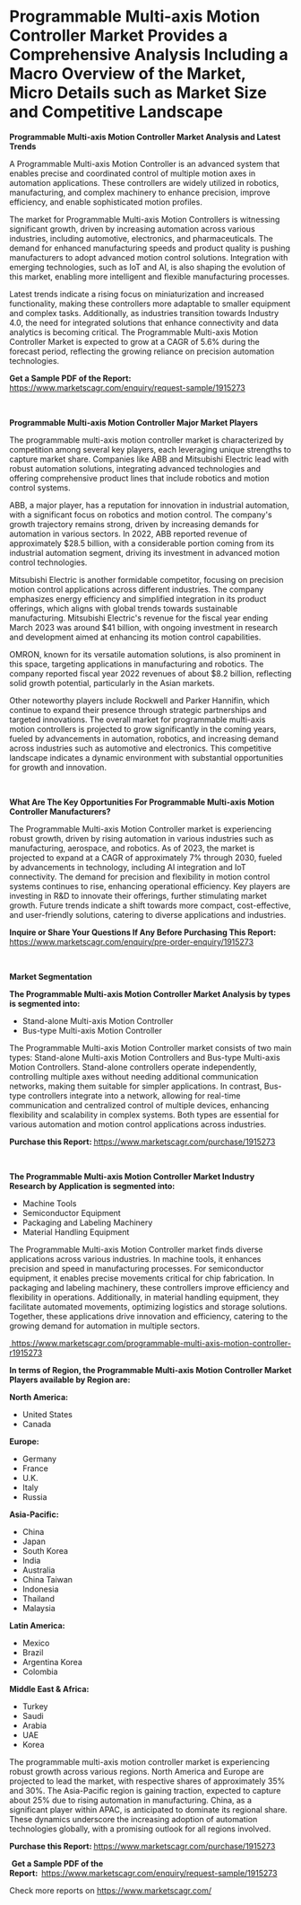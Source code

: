 <p><h1>Programmable Multi-axis Motion Controller Market Provides a Comprehensive Analysis Including a Macro Overview of the Market, Micro Details such as Market Size and Competitive Landscape</h1></p><p><strong>Programmable Multi-axis Motion Controller Market Analysis and Latest Trends</strong></p>
<p><p>A Programmable Multi-axis Motion Controller is an advanced system that enables precise and coordinated control of multiple motion axes in automation applications. These controllers are widely utilized in robotics, manufacturing, and complex machinery to enhance precision, improve efficiency, and enable sophisticated motion profiles.</p><p>The market for Programmable Multi-axis Motion Controllers is witnessing significant growth, driven by increasing automation across various industries, including automotive, electronics, and pharmaceuticals. The demand for enhanced manufacturing speeds and product quality is pushing manufacturers to adopt advanced motion control solutions. Integration with emerging technologies, such as IoT and AI, is also shaping the evolution of this market, enabling more intelligent and flexible manufacturing processes.</p><p>Latest trends indicate a rising focus on miniaturization and increased functionality, making these controllers more adaptable to smaller equipment and complex tasks. Additionally, as industries transition towards Industry 4.0, the need for integrated solutions that enhance connectivity and data analytics is becoming critical. The Programmable Multi-axis Motion Controller Market is expected to grow at a CAGR of 5.6% during the forecast period, reflecting the growing reliance on precision automation technologies.</p></p>
<p><strong>Get a Sample PDF of the Report:&nbsp;</strong> <a href="https://www.marketscagr.com/enquiry/request-sample/1915273?utm_campaign=3292&utm_medium=2&utm_source=Github&utm_content=ia&utm_term=07042025&utm_id=programmable-multi-axis-motion-controller">https://www.marketscagr.com/enquiry/request-sample/1915273</a></p>
<p>&nbsp;</p>
<p><strong>Programmable Multi-axis Motion Controller Major Market Players</strong></p>
<p><p>The programmable multi-axis motion controller market is characterized by competition among several key players, each leveraging unique strengths to capture market share. Companies like ABB and Mitsubishi Electric lead with robust automation solutions, integrating advanced technologies and offering comprehensive product lines that include robotics and motion control systems.</p><p>ABB, a major player, has a reputation for innovation in industrial automation, with a significant focus on robotics and motion control. The company's growth trajectory remains strong, driven by increasing demands for automation in various sectors. In 2022, ABB reported revenue of approximately $28.5 billion, with a considerable portion coming from its industrial automation segment, driving its investment in advanced motion control technologies.</p><p>Mitsubishi Electric is another formidable competitor, focusing on precision motion control applications across different industries. The company emphasizes energy efficiency and simplified integration in its product offerings, which aligns with global trends towards sustainable manufacturing. Mitsubishi Electric's revenue for the fiscal year ending March 2023 was around $41 billion, with ongoing investment in research and development aimed at enhancing its motion control capabilities.</p><p>OMRON, known for its versatile automation solutions, is also prominent in this space, targeting applications in manufacturing and robotics. The company reported fiscal year 2022 revenues of about $8.2 billion, reflecting solid growth potential, particularly in the Asian markets.</p><p>Other noteworthy players include Rockwell and Parker Hannifin, which continue to expand their presence through strategic partnerships and targeted innovations. The overall market for programmable multi-axis motion controllers is projected to grow significantly in the coming years, fueled by advancements in automation, robotics, and increasing demand across industries such as automotive and electronics. This competitive landscape indicates a dynamic environment with substantial opportunities for growth and innovation.</p></p>
<p>&nbsp;</p>
<p><strong>What Are The Key Opportunities For Programmable Multi-axis Motion Controller Manufacturers?</strong></p>
<p><p>The Programmable Multi-axis Motion Controller market is experiencing robust growth, driven by rising automation in various industries such as manufacturing, aerospace, and robotics. As of 2023, the market is projected to expand at a CAGR of approximately 7% through 2030, fueled by advancements in technology, including AI integration and IoT connectivity. The demand for precision and flexibility in motion control systems continues to rise, enhancing operational efficiency. Key players are investing in R&D to innovate their offerings, further stimulating market growth. Future trends indicate a shift towards more compact, cost-effective, and user-friendly solutions, catering to diverse applications and industries.</p></p>
<p><strong>Inquire or Share Your Questions If Any Before Purchasing This Report:</strong> <a href="https://www.marketscagr.com/enquiry/pre-order-enquiry/1915273?utm_campaign=3292&utm_medium=2&utm_source=Github&utm_content=ia&utm_term=07042025&utm_id=programmable-multi-axis-motion-controller">https://www.marketscagr.com/enquiry/pre-order-enquiry/1915273</a></p>
<p>&nbsp;</p>
<p><strong>Market Segmentation</strong></p>
<p><strong>The Programmable Multi-axis Motion Controller Market Analysis by types is segmented into:</strong></p>
<p><ul><li>Stand-alone Multi-axis Motion Controller</li><li>Bus-type Multi-axis Motion Controller</li></ul></p>
<p><p>The Programmable Multi-axis Motion Controller market consists of two main types: Stand-alone Multi-axis Motion Controllers and Bus-type Multi-axis Motion Controllers. Stand-alone controllers operate independently, controlling multiple axes without needing additional communication networks, making them suitable for simpler applications. In contrast, Bus-type controllers integrate into a network, allowing for real-time communication and centralized control of multiple devices, enhancing flexibility and scalability in complex systems. Both types are essential for various automation and motion control applications across industries.</p></p>
<p><strong>Purchase this Report:&nbsp;</strong><a href="https://www.marketscagr.com/purchase/1915273?utm_campaign=3292&utm_medium=2&utm_source=Github&utm_content=ia&utm_term=07042025&utm_id=programmable-multi-axis-motion-controller">https://www.marketscagr.com/purchase/1915273</a></p>
<p>&nbsp;</p>
<p><strong>The Programmable Multi-axis Motion Controller Market Industry Research by Application is segmented into:</strong></p>
<p><ul><li>Machine Tools</li><li>Semiconductor Equipment</li><li>Packaging and Labeling Machinery</li><li>Material Handling Equipment</li></ul></p>
<p><p>The Programmable Multi-axis Motion Controller market finds diverse applications across various industries. In machine tools, it enhances precision and speed in manufacturing processes. For semiconductor equipment, it enables precise movements critical for chip fabrication. In packaging and labeling machinery, these controllers improve efficiency and flexibility in operations. Additionally, in material handling equipment, they facilitate automated movements, optimizing logistics and storage solutions. Together, these applications drive innovation and efficiency, catering to the growing demand for automation in multiple sectors.</p></p>
<p><a href="https://www.marketscagr.com/programmable-multi-axis-motion-controller-r1915273?utm_campaign=3292&utm_medium=2&utm_source=Github&utm_content=ia&utm_term=07042025&utm_id=programmable-multi-axis-motion-controller">&nbsp;https://www.marketscagr.com/programmable-multi-axis-motion-controller-r1915273</a></p>
<p><strong>In terms of Region, the Programmable Multi-axis Motion Controller Market Players available by Region are:</strong></p>
<p>
    <p> <strong> North America: </strong>
        <ul>
            <li>United States</li>
            <li>Canada</li>
        </ul>
        </p> 
    <p> <strong> Europe: </strong>
        <ul>
            <li>Germany</li>
            <li>France</li>
            <li>U.K.</li>
            <li>Italy</li>
            <li>Russia</li>
        </ul>
        </p> 
    <p> <strong> Asia-Pacific: </strong>
        <ul>
            <li>China</li>
            <li>Japan</li>
            <li>South Korea</li>
            <li>India</li>
            <li>Australia</li>
            <li>China Taiwan</li>
            <li>Indonesia</li>
            <li>Thailand</li>
            <li>Malaysia</li>
        </ul>
        </p> 
    <p> <strong> Latin America: </strong>
        <ul>
            <li>Mexico</li>
            <li>Brazil</li>
            <li>Argentina Korea</li>
            <li>Colombia</li>
        </ul>
        </p> 
    <p> <strong> Middle East & Africa: </strong>
        <ul>
            <li>Turkey</li>
            <li>Saudi</li>
            <li>Arabia</li>
            <li>UAE</li>
            <li>Korea</li>
        </ul>
    </p>
    </p>
<p><p>The programmable multi-axis motion controller market is experiencing robust growth across various regions. North America and Europe are projected to lead the market, with respective shares of approximately 35% and 30%. The Asia-Pacific region is gaining traction, expected to capture about 25% due to rising automation in manufacturing. China, as a significant player within APAC, is anticipated to dominate its regional share. These dynamics underscore the increasing adoption of automation technologies globally, with a promising outlook for all regions involved.</p></p>
<p><strong>Purchase this Report: </strong><a href="https://www.marketscagr.com/purchase/1915273?utm_campaign=3292&utm_medium=2&utm_source=Github&utm_content=ia&utm_term=07042025&utm_id=programmable-multi-axis-motion-controller">https://www.marketscagr.com/purchase/1915273</a></p>
<p>&nbsp;<strong>Get a Sample PDF of the Report:&nbsp;&nbsp;</strong><a href="https://www.marketscagr.com/enquiry/request-sample/1915273?utm_campaign=3292&utm_medium=2&utm_source=Github&utm_content=ia&utm_term=07042025&utm_id=programmable-multi-axis-motion-controller">https://www.marketscagr.com/enquiry/request-sample/1915273</a></p>
<p><strong></strong></p>
<p>Check more reports on <a href="https://www.marketscagr.com/?utm_campaign=3292&utm_medium=2&utm_source=Github&utm_content=ia&utm_term=07042025&utm_id=programmable-multi-axis-motion-controller">https://www.marketscagr.com/</a></p>